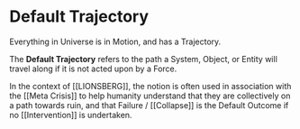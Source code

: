 # Default Trajectory

Everything in Universe is in Motion, and has a Trajectory. 

The **Default Trajectory** refers to the path a System, Object, or Entity will travel along if it is not acted upon by a Force. 

In the context of [[LIONSBERG]], the notion is often used in association with the [[Meta Crisis]] to help humanity understand that they are collectively on a path towards ruin, and that Failure / [[Collapse]] is the Default Outcome if no [[Intervention]] is undertaken. 